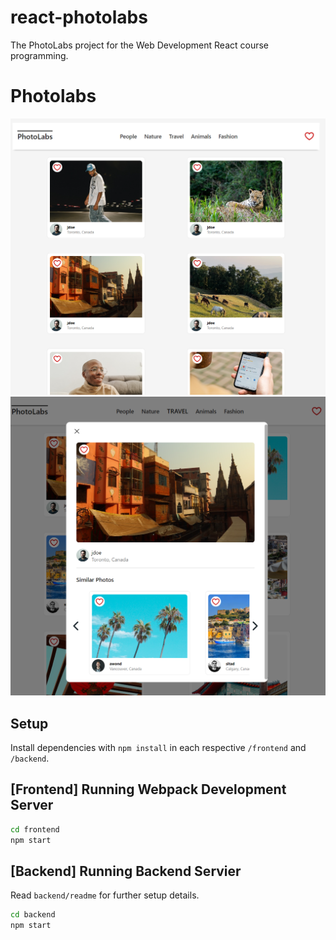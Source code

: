 # react-photolabs
The PhotoLabs project for the Web Development React course programming.

# Photolabs
![PhotoLabs Main Page](docs/photolabs-main.png)
![Modal Example](docs/modal-example.png)
## Setup

Install dependencies with `npm install` in each respective `/frontend` and `/backend`.

## [Frontend] Running Webpack Development Server

```sh
cd frontend
npm start
```

## [Backend] Running Backend Servier

Read `backend/readme` for further setup details.

```sh
cd backend
npm start
```
